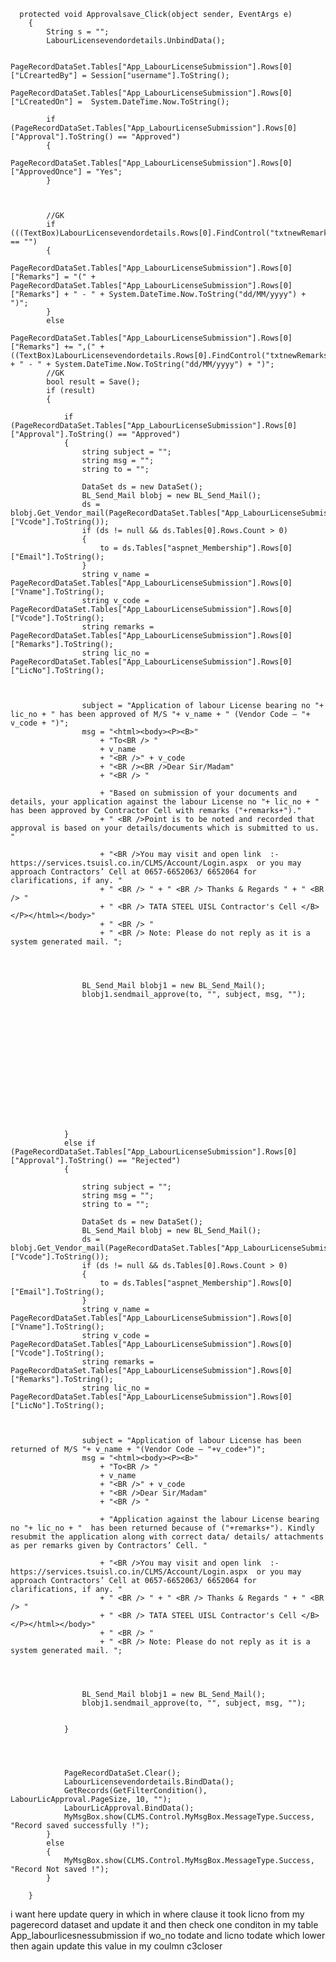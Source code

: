       protected void Approvalsave_Click(object sender, EventArgs e)
        {
            String s = "";
            LabourLicensevendordetails.UnbindData();

            PageRecordDataSet.Tables["App_LabourLicenseSubmission"].Rows[0]["LCreartedBy"] = Session["username"].ToString();
            PageRecordDataSet.Tables["App_LabourLicenseSubmission"].Rows[0]["LCreatedOn"] =  System.DateTime.Now.ToString();

            if (PageRecordDataSet.Tables["App_LabourLicenseSubmission"].Rows[0]["Approval"].ToString() == "Approved")
            {
                PageRecordDataSet.Tables["App_LabourLicenseSubmission"].Rows[0]["ApprovedOnce"] = "Yes";
            }



            //GK
            if (((TextBox)LabourLicensevendordetails.Rows[0].FindControl("txtnewRemarks")).Text == "")
            {
                PageRecordDataSet.Tables["App_LabourLicenseSubmission"].Rows[0]["Remarks"] = "(" + PageRecordDataSet.Tables["App_LabourLicenseSubmission"].Rows[0]["Remarks"] + " - " + System.DateTime.Now.ToString("dd/MM/yyyy") + ")";
            }
            else
                PageRecordDataSet.Tables["App_LabourLicenseSubmission"].Rows[0]["Remarks"] += ",(" + ((TextBox)LabourLicensevendordetails.Rows[0].FindControl("txtnewRemarks")).Text + " - " + System.DateTime.Now.ToString("dd/MM/yyyy") + ")";
            //GK
            bool result = Save();
            if (result)
            {

                if (PageRecordDataSet.Tables["App_LabourLicenseSubmission"].Rows[0]["Approval"].ToString() == "Approved")
                {
                    string subject = "";
                    string msg = "";
                    string to = "";

                    DataSet ds = new DataSet();
                    BL_Send_Mail blobj = new BL_Send_Mail();
                    ds = blobj.Get_Vendor_mail(PageRecordDataSet.Tables["App_LabourLicenseSubmission"].Rows[0]["Vcode"].ToString());
                    if (ds != null && ds.Tables[0].Rows.Count > 0)
                    {
                        to = ds.Tables["aspnet_Membership"].Rows[0]["Email"].ToString();
                    }
                    string v_name = PageRecordDataSet.Tables["App_LabourLicenseSubmission"].Rows[0]["Vname"].ToString();
                    string v_code = PageRecordDataSet.Tables["App_LabourLicenseSubmission"].Rows[0]["Vcode"].ToString();
                    string remarks = PageRecordDataSet.Tables["App_LabourLicenseSubmission"].Rows[0]["Remarks"].ToString();
                    string lic_no = PageRecordDataSet.Tables["App_LabourLicenseSubmission"].Rows[0]["LicNo"].ToString();
                    


                    subject = "Application of labour License bearing no "+ lic_no + " has been approved of M/S "+ v_name + " (Vendor Code – "+ v_code + ")";
                    msg = "<html><body><P><B>"
                        + "To<BR /> "
                        + v_name
                        + "<BR />" + v_code
                        + "<BR /><BR />Dear Sir/Madam"
                        + "<BR /> "

                        + "Based on submission of your documents and details, your application against the labour License no "+ lic_no + " has been approved by Contractor Cell with remarks ("+remarks+")."
                        + " <BR />Point is to be noted and recorded that approval is based on your details/documents which is submitted to us. "

                        + "<BR />You may visit and open link  :-  https://services.tsuisl.co.in/CLMS/Account/Login.aspx  or you may approach Contractors’ Cell at 0657-6652063/ 6652064 for clarifications, if any. "
                        + " <BR /> " + " <BR /> Thanks & Regards " + " <BR /> "
                        + " <BR /> TATA STEEL UISL Contractor's Cell </B></P></html></body>"
                        + " <BR /> "
                        + " <BR /> Note: Please do not reply as it is a system generated mail. ";




                    BL_Send_Mail blobj1 = new BL_Send_Mail();
                    blobj1.sendmail_approve(to, "", subject, msg, "");















                }
                else if (PageRecordDataSet.Tables["App_LabourLicenseSubmission"].Rows[0]["Approval"].ToString() == "Rejected")
                {

                    string subject = "";
                    string msg = "";
                    string to = "";

                    DataSet ds = new DataSet();
                    BL_Send_Mail blobj = new BL_Send_Mail();
                    ds = blobj.Get_Vendor_mail(PageRecordDataSet.Tables["App_LabourLicenseSubmission"].Rows[0]["Vcode"].ToString());
                    if (ds != null && ds.Tables[0].Rows.Count > 0)
                    {
                        to = ds.Tables["aspnet_Membership"].Rows[0]["Email"].ToString();
                    }
                    string v_name = PageRecordDataSet.Tables["App_LabourLicenseSubmission"].Rows[0]["Vname"].ToString();
                    string v_code = PageRecordDataSet.Tables["App_LabourLicenseSubmission"].Rows[0]["Vcode"].ToString();
                    string remarks = PageRecordDataSet.Tables["App_LabourLicenseSubmission"].Rows[0]["Remarks"].ToString();
                    string lic_no = PageRecordDataSet.Tables["App_LabourLicenseSubmission"].Rows[0]["LicNo"].ToString();



                    subject = "Application of labour License has been returned of M/S "+ v_name + "(Vendor Code – "+v_code+")";
                    msg = "<html><body><P><B>"
                        + "To<BR /> "
                        + v_name
                        + "<BR />" + v_code
                        + "<BR />Dear Sir/Madam"
                        + "<BR /> "

                        + "Application against the labour License bearing no "+ lic_no + "  has been returned because of ("+remarks+"). Kindly resubmit the application along with correct data/ details/ attachments as per remarks given by Contractors’ Cell. "
                        
                        + "<BR />You may visit and open link  :-  https://services.tsuisl.co.in/CLMS/Account/Login.aspx  or you may approach Contractors’ Cell at 0657-6652063/ 6652064 for clarifications, if any. "
                        + " <BR /> " + " <BR /> Thanks & Regards " + " <BR /> "
                        + " <BR /> TATA STEEL UISL Contractor's Cell </B></P></html></body>"
                        + " <BR /> "
                        + " <BR /> Note: Please do not reply as it is a system generated mail. ";




                    BL_Send_Mail blobj1 = new BL_Send_Mail();
                    blobj1.sendmail_approve(to, "", subject, msg, "");


                }




                PageRecordDataSet.Clear();
                LabourLicensevendordetails.BindData();
                GetRecords(GetFilterCondition(), LabourLicApproval.PageSize, 10, "");
                LabourLicApproval.BindData();
                MyMsgBox.show(CLMS.Control.MyMsgBox.MessageType.Success, "Record saved successfully !");
            }
            else
            {
                MyMsgBox.show(CLMS.Control.MyMsgBox.MessageType.Success, "Record Not saved !");
            }

        }
i want here update query in which in  where clause it took licno from my pagerecord dataset and update it and then check one conditon in my table App_labourlicesnessubmission if wo_no todate and licno todate which lower then again update this value in my coulmn c3closer
